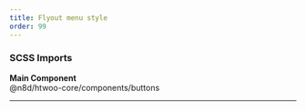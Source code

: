 ```yaml
---
title: Flyout menu style
order: 99
---
```


### SCSS Imports

**Main Component**\
@n8d/htwoo-core/components/buttons

***